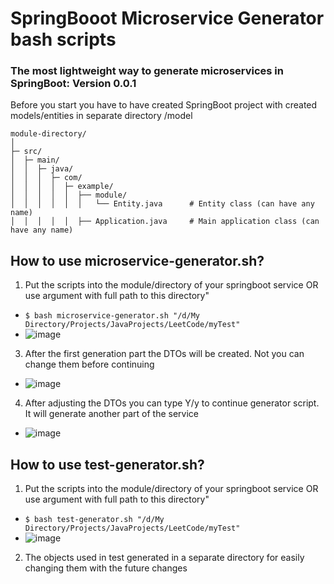 # SpringBooot Microservice Generator bash scripts
### The most lightweight way to generate microservices in SpringBoot: Version 0.0.1
Before you start you have to have created SpringBoot project with created models/entities in separate directory /model
```
module-directory/
│
├─ src/
│  ├─ main/
│  │  ├─ java/
│  │  │  ├─ com/
│  │  │  │  ├─ example/
│  │  │  │  │  ├── module/
│  │  │  │  │  │   └── Entity.java      # Entity class (can have any name)
│  │  │  │  │  ├── Application.java     # Main application class (can have any name)
```
## How to use **microservice-generator.sh**?
1. Put the scripts into the module/directory of your springboot service OR use argument with full path to this directory"
  - `$ bash microservice-generator.sh "/d/My Directory/Projects/JavaProjects/LeetCode/myTest"`
  - ![image](https://github.com/skijl/microvervice-scripts/assets/128129267/b1a50ede-dfcb-4488-bb73-c58cdc69f027)
3. After the first generation part the DTOs will be created. Not you can change them before continuing
  - ![image](https://github.com/skijl/microvervice-scripts/assets/128129267/ee472cee-501c-4602-97c9-24794e2a1794)
4. After adjusting the DTOs you can type Y/y to continue generator script. It will generate another part of the service
  - ![image](https://github.com/skijl/microvervice-scripts/assets/128129267/f6a7a3d0-3304-41ba-a48e-5eec51109730)
## How to use **test-generator.sh**?
1. Put the scripts into the module/directory of your springboot service OR use argument with full path to this directory"
  - `$ bash test-generator.sh "/d/My Directory/Projects/JavaProjects/LeetCode/myTest"`
  - ![image](https://github.com/skijl/microvervice-scripts/assets/128129267/033199bf-ff48-4876-b91b-df6f0704e8a4)
2. The objects used in test generated in a separate directory for easily changing them with the future changes

